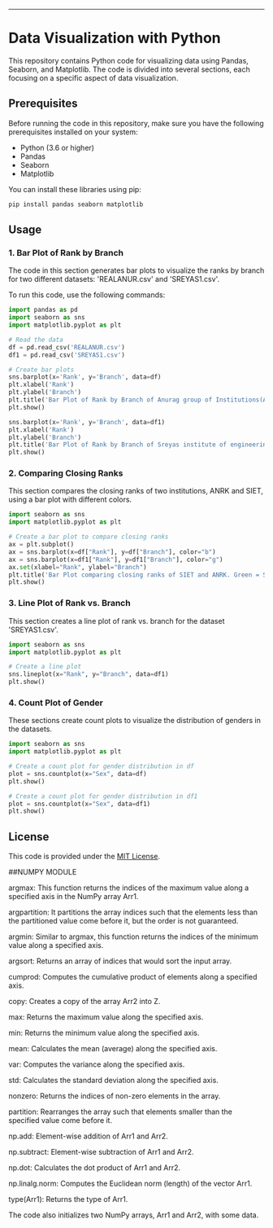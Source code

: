 

---

# Data Visualization with Python

This repository contains Python code for visualizing data using Pandas, Seaborn, and Matplotlib. The code is divided into several sections, each focusing on a specific aspect of data visualization.

## Prerequisites

Before running the code in this repository, make sure you have the following prerequisites installed on your system:

- Python (3.6 or higher)
- Pandas
- Seaborn
- Matplotlib

You can install these libraries using pip:

```bash
pip install pandas seaborn matplotlib
```

## Usage

### 1. Bar Plot of Rank by Branch

The code in this section generates bar plots to visualize the ranks by branch for two different datasets: 'REALANUR.csv' and 'SREYAS1.csv'.

To run this code, use the following commands:

```python
import pandas as pd
import seaborn as sns
import matplotlib.pyplot as plt

# Read the data
df = pd.read_csv('REALANUR.csv')
df1 = pd.read_csv('SREYAS1.csv')

# Create bar plots
sns.barplot(x='Rank', y='Branch', data=df)
plt.xlabel('Rank')
plt.ylabel('Branch')
plt.title('Bar Plot of Rank by Branch of Anurag group of Institutions(ANRK)')
plt.show()

sns.barplot(x='Rank', y='Branch', data=df1)
plt.xlabel('Rank')
plt.ylabel('Branch')
plt.title('Bar Plot of Rank by Branch of Sreyas institute of engineering and technology(SIET)')
plt.show()
```

### 2. Comparing Closing Ranks

This section compares the closing ranks of two institutions, ANRK and SIET, using a bar plot with different colors.

```python
import seaborn as sns
import matplotlib.pyplot as plt

# Create a bar plot to compare closing ranks
ax = plt.subplot()
ax = sns.barplot(x=df["Rank"], y=df["Branch"], color="b")
ax = sns.barplot(x=df1["Rank"], y=df1["Branch"], color="g")
ax.set(xlabel="Rank", ylabel="Branch")
plt.title('Bar Plot comparing closing ranks of SIET and ANRK. Green = SIET, Blue = ANRK')
plt.show()
```

### 3. Line Plot of Rank vs. Branch

This section creates a line plot of rank vs. branch for the dataset 'SREYAS1.csv'.

```python
import seaborn as sns
import matplotlib.pyplot as plt

# Create a line plot
sns.lineplot(x="Rank", y="Branch", data=df1)
plt.show()
```

### 4. Count Plot of Gender

These sections create count plots to visualize the distribution of genders in the datasets.

```python
import seaborn as sns
import matplotlib.pyplot as plt

# Create a count plot for gender distribution in df
plot = sns.countplot(x="Sex", data=df)
plt.show()

# Create a count plot for gender distribution in df1
plot = sns.countplot(x="Sex", data=df1)
plt.show()
```

## License

This code is provided under the [MIT License](LICENSE).



##NUMPY MODULE 

argmax: This function returns the indices of the maximum value along a specified axis in the NumPy array Arr1.

argpartition: It partitions the array indices such that the elements less than the partitioned value come before it, but the order is not guaranteed.

argmin: Similar to argmax, this function returns the indices of the minimum value along a specified axis.

argsort: Returns an array of indices that would sort the input array.

cumprod: Computes the cumulative product of elements along a specified axis.

copy: Creates a copy of the array Arr2 into Z.

max: Returns the maximum value along the specified axis.

min: Returns the minimum value along the specified axis.

mean: Calculates the mean (average) along the specified axis.

var: Computes the variance along the specified axis.

std: Calculates the standard deviation along the specified axis.

nonzero: Returns the indices of non-zero elements in the array.

partition: Rearranges the array such that elements smaller than the specified value come before it.

np.add: Element-wise addition of Arr1 and Arr2.

np.subtract: Element-wise subtraction of Arr1 and Arr2.

np.dot: Calculates the dot product of Arr1 and Arr2.

np.linalg.norm: Computes the Euclidean norm (length) of the vector Arr1.

type(Arr1): Returns the type of Arr1.

The code also initializes two NumPy arrays, Arr1 and Arr2, with some data.

